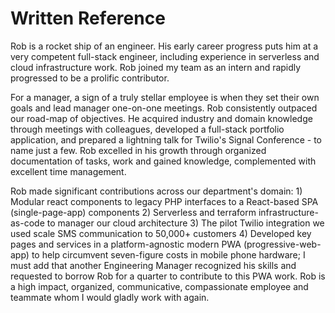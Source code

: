 # Written Reference

Rob is a rocket ship of an engineer. His early career progress puts him at a very competent full-stack engineer, including experience in serverless and cloud infrastructure work. Rob joined my team as an intern and rapidly progressed to be a prolific contributor.

For a manager, a sign of a truly stellar employee is when they set their own goals and lead manager one-on-one meetings. Rob consistently outpaced our road-map of objectives. He acquired industry and domain knowledge through meetings with colleagues, developed a full-stack portfolio application, and prepared a lightning talk for Twilio's Signal Conference - to name just a few. Rob excelled in his growth through organized documentation of tasks, work and gained knowledge, complemented with excellent time management.

Rob made significant contributions across our department's domain: 1) Modular react components to legacy PHP interfaces to a React-based SPA (single-page-app) components 2) Serverless and terraform infrastructure-as-code to manager our cloud architecture 3) The pilot Twilio integration we used scale SMS communication to 50,000+ customers 4) Developed key pages and services in a platform-agnostic modern  PWA (progressive-web-app) to help circumvent seven-figure costs in mobile phone hardware; I must add that another Engineering Manager recognized his skills and requested to borrow Rob for a quarter to contribute to this PWA work. Rob is a high impact, organized, communicative, compassionate employee and teammate whom I would gladly work with again.
